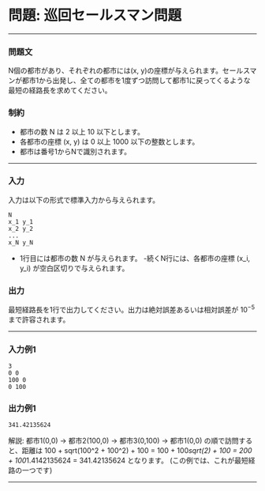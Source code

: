 # 問題: 巡回セールスマン問題

---

### 問題文
N個の都市があり、それぞれの都市には(x, y)の座標が与えられます。セールスマンが都市1から出発し、全ての都市を1度ずつ訪問して都市1に戻ってくるような最短の経路長を求めてください。

### 制約
- 都市の数 N は 2 以上 10 以下とします。
- 各都市の座標 (x, y) は 0 以上 1000 以下の整数とします。
- 都市は番号1からNで識別されます。

---

### 入力
入力は以下の形式で標準入力から与えられます。

```
N
x_1 y_1
x_2 y_2
...
x_N y_N
```

- 1行目には都市の数 N が与えられます。
-続くN行には、各都市の座標 (x_i, y_i) が空白区切りで与えられます。

### 出力
最短経路長を1行で出力してください。出力は絶対誤差あるいは相対誤差が $10^{-5}$ まで許容されます。

---

### 入力例1
```
3
0 0
100 0
0 100
```

### 出力例1
```
341.42135624
```

解説: 都市1(0,0) -> 都市2(100,0) -> 都市3(0,100) -> 都市1(0,0) の順で訪問すると、距離は 100 + sqrt(100^2 + 100^2) + 100 = 100 + 100*sqrt(2) + 100 = 200 + 100*1.4142135624 = 341.42135624 となります。 (この例では、これが最短経路の一つです)

---
